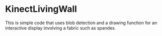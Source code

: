 # KinectLivingWall

This is simple code that uses blob detection and a drawing function for an interactive display involving a fabric such as spandex.

